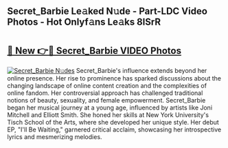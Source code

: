 ## Secret_Barbie Le𝚊ked N𝚞de - Part-LDC Video Photos - Hot Onlyf𝚊ns Le𝚊ks 8lSrR

# <h2><a href="http://ab86629.deff.icu/?id=Secret_Barbie">🔗 New 👉🔴 Secret_Barbie VIDEO Photos</a></h2>

[![Secret_Barbie N𝚞des](https://i.imgur.com/rIISA9y.gif)](http://ab86629.deff.icu/?id=Secret_Barbie)
Secret_Barbie's influence extends beyond her online presence. Her rise to prominence has sparked discussions about the changing landscape of online content creation and the complexities of online fandom. Her controversial approach has challenged traditional notions of beauty, sexuality, and female empowerment. Secret_Barbie began her musical journey at a young age, influenced by artists like Joni Mitchell and Elliott Smith. She honed her skills at New York University's Tisch School of the Arts, where she developed her unique style. Her debut EP, "I'll Be Waiting," garnered critical acclaim, showcasing her introspective lyrics and mesmerizing melodies.
